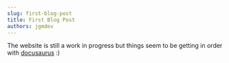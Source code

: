 ```yaml
---
slug: first-blog-post
title: First Blog Post
authors: jgmdev
---
```


The website is still a work in progress but things seem to be getting in order
with [docusaurus](https://docusaurus.io/) :)
